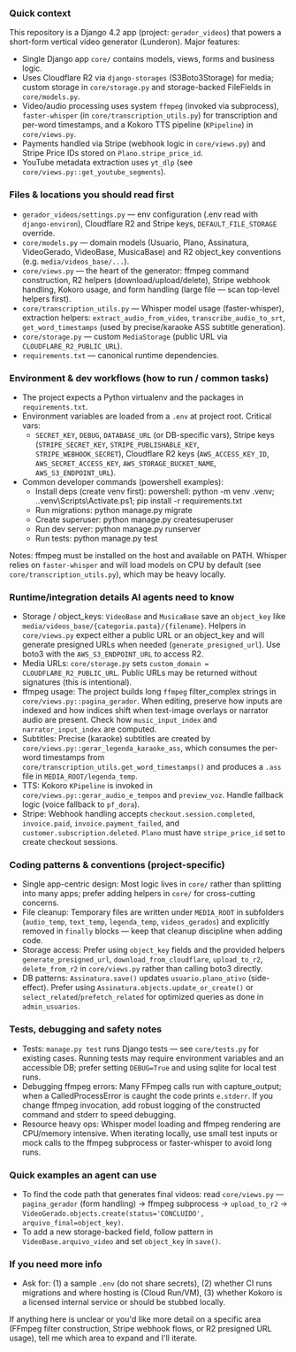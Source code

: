 ### Quick context

This repository is a Django 4.2 app (project: `gerador_videos`) that powers a short-form vertical video generator (Lunderon). Major features:
- Single Django app `core/` contains models, views, forms and business logic.
- Uses Cloudflare R2 via `django-storages` (S3Boto3Storage) for media; custom storage in `core/storage.py` and storage-backed FileFields in `core/models.py`.
- Video/audio processing uses system `ffmpeg` (invoked via subprocess), `faster-whisper` (in `core/transcription_utils.py`) for transcription and per-word timestamps, and a Kokoro TTS pipeline (`KPipeline`) in `core/views.py`.
- Payments handled via Stripe (webhook logic in `core/views.py`) and Stripe Price IDs stored on `Plano.stripe_price_id`.
- YouTube metadata extraction uses `yt_dlp` (see `core/views.py::get_youtube_segments`).

### Files & locations you should read first
- `gerador_videos/settings.py` — env configuration (.env read with `django-environ`), Cloudflare R2 and Stripe keys, `DEFAULT_FILE_STORAGE` override.
- `core/models.py` — domain models (Usuario, Plano, Assinatura, VideoGerado, VideoBase, MusicaBase) and R2 object_key conventions (e.g. `media/videos_base/...`).
- `core/views.py` — the heart of the generator: ffmpeg command construction, R2 helpers (download/upload/delete), Stripe webhook handling, Kokoro usage, and form handling (large file — scan top-level helpers first).
- `core/transcription_utils.py` — Whisper model usage (faster-whisper), extraction helpers: `extract_audio_from_video`, `transcribe_audio_to_srt`, `get_word_timestamps` (used by precise/karaoke ASS subtitle generation).
- `core/storage.py` — custom `MediaStorage` (public URL via `CLOUDFLARE_R2_PUBLIC_URL`).
- `requirements.txt` — canonical runtime dependencies.

### Environment & dev workflows (how to run / common tasks)
- The project expects a Python virtualenv and the packages in `requirements.txt`.
- Environment variables are loaded from a `.env` at project root. Critical vars:
  - `SECRET_KEY`, `DEBUG`, `DATABASE_URL` (or DB-specific vars), Stripe keys (`STRIPE_SECRET_KEY`, `STRIPE_PUBLISHABLE_KEY`, `STRIPE_WEBHOOK_SECRET`), Cloudflare R2 keys (`AWS_ACCESS_KEY_ID`, `AWS_SECRET_ACCESS_KEY`, `AWS_STORAGE_BUCKET_NAME`, `AWS_S3_ENDPOINT_URL`).
- Common developer commands (powershell examples):
  - Install deps (create venv first): powershell: python -m venv .venv; .\.venv\Scripts\Activate.ps1; pip install -r requirements.txt
  - Run migrations: python manage.py migrate
  - Create superuser: python manage.py createsuperuser
  - Run dev server: python manage.py runserver
  - Run tests: python manage.py test

Notes: ffmpeg must be installed on the host and available on PATH. Whisper relies on `faster-whisper` and will load models on CPU by default (see `core/transcription_utils.py`), which may be heavy locally.

### Runtime/integration details AI agents need to know
- Storage / object_keys: `VideoBase` and `MusicaBase` save an `object_key` like `media/videos_base/{categoria.pasta}/{filename}`. Helpers in `core/views.py` expect either a public URL or an object_key and will generate presigned URLs when needed (`generate_presigned_url`). Use boto3 with the `AWS_S3_ENDPOINT_URL` to access R2.
- Media URLs: `core/storage.py` sets `custom_domain = CLOUDFLARE_R2_PUBLIC_URL`. Public URLs may be returned without signatures (this is intentional).
- ffmpeg usage: The project builds long `ffmpeg` filter_complex strings in `core/views.py::pagina_gerador`. When editing, preserve how inputs are indexed and how indices shift when text-image overlays or narrator audio are present. Check how `music_input_index` and `narrator_input_index` are computed.
- Subtitles: Precise (karaoke) subtitles are created by `core/views.py::gerar_legenda_karaoke_ass`, which consumes the per-word timestamps from `core/transcription_utils.get_word_timestamps()` and produces a `.ass` file in `MEDIA_ROOT/legenda_temp`.
- TTS: Kokoro `KPipeline` is invoked in `core/views.py::gerar_audio_e_tempos` and `preview_voz`. Handle fallback logic (voice fallback to `pf_dora`).
- Stripe: Webhook handling accepts `checkout.session.completed`, `invoice.paid`, `invoice.payment_failed`, and `customer.subscription.deleted`. `Plano` must have `stripe_price_id` set to create checkout sessions.

### Coding patterns & conventions (project-specific)
- Single app-centric design: Most logic lives in `core/` rather than splitting into many apps; prefer adding helpers in `core/` for cross-cutting concerns.
- File cleanup: Temporary files are written under `MEDIA_ROOT` in subfolders (`audio_temp`, `text_temp`, `legenda_temp`, `videos_gerados`) and explicitly removed in `finally` blocks — keep that cleanup discipline when adding code.
- Storage access: Prefer using `object_key` fields and the provided helpers `generate_presigned_url`, `download_from_cloudflare`, `upload_to_r2`, `delete_from_r2` in `core/views.py` rather than calling boto3 directly.
- DB patterns: `Assinatura.save()` updates `usuario.plano_ativo` (side-effect). Prefer using `Assinatura.objects.update_or_create()` or `select_related`/`prefetch_related` for optimized queries as done in `admin_usuarios`.

### Tests, debugging and safety notes
- Tests: `manage.py test` runs Django tests — see `core/tests.py` for existing cases. Running tests may require environment variables and an accessible DB; prefer setting `DEBUG=True` and using sqlite for local test runs.
- Debugging ffmpeg errors: Many FFmpeg calls run with capture_output; when a CalledProcessError is caught the code prints `e.stderr`. If you change ffmpeg invocation, add robust logging of the constructed command and stderr to speed debugging.
- Resource heavy ops: Whisper model loading and ffmpeg rendering are CPU/memory intensive. When iterating locally, use small test inputs or mock calls to the ffmpeg subprocess or faster-whisper to avoid long runs.

### Quick examples an agent can use
- To find the code path that generates final videos: read `core/views.py` — `pagina_gerador` (form handling) → ffmpeg subprocess → `upload_to_r2` → `VideoGerado.objects.create(status='CONCLUIDO', arquivo_final=object_key)`.
- To add a new storage-backed field, follow pattern in `VideoBase.arquivo_video` and set `object_key` in `save()`.

### If you need more info
- Ask for: (1) a sample `.env` (do not share secrets), (2) whether CI runs migrations and where hosting is (Cloud Run/VM), (3) whether Kokoro is a licensed internal service or should be stubbed locally.

If anything here is unclear or you'd like more detail on a specific area (FFmpeg filter construction, Stripe webhook flows, or R2 presigned URL usage), tell me which area to expand and I'll iterate.
